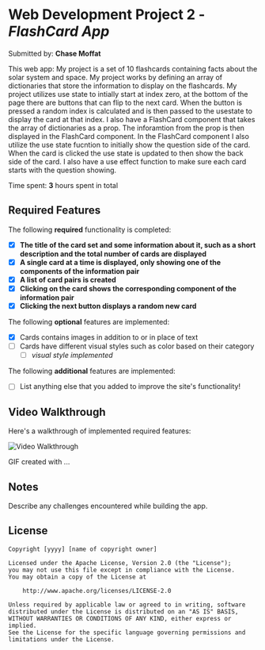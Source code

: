 # Web Development Project 2 - *FlashCard App*

Submitted by: **Chase Moffat**

This web app: My project is a set of 10 flashcards containing facts about the solar system and space. My project works by defining an array of dictionaries that store the information to display on the flashcards. My project utilizes use state to intially start at index zero, at the bottom of the page there are buttons that can flip to the next card. When the button is pressed a random index is calculated and is then passed to the usestate to display the card at that index. I also have a FlashCard component that takes the array of dictionaries as a prop. The inforamtion from the prop is then displayed in the FlashCard component. In the FlashCard component I also utilize the use state fucntion to initially show the question side of the card. When the card is clicked the use state is updated to then show the back side of the card. I also have a use effect function to make sure each card starts with the question showing. 

Time spent: **3** hours spent in total

## Required Features

The following **required** functionality is completed:

- [x] **The title of the card set and some information about it, such as a short description and the total number of cards are displayed**
- [x] **A single card at a time is displayed, only showing one of the components of the information pair**
- [x] **A list of card pairs is created**
- [x] **Clicking on the card shows the corresponding component of the information pair**
- [x] **Clicking the next button displays a random new card**

The following **optional** features are implemented:

- [x] Cards contains images in addition to or in place of text
- [ ] Cards have different visual styles such as color based on their category
  - [ ] *visual style implemented*

The following **additional** features are implemented:

* [ ] List anything else that you added to improve the site's functionality!

## Video Walkthrough

Here's a walkthrough of implemented required features:

![Video Walkthrough](https://github.com/COP4808-Spring2024-Full-Stack-Webdev/hw1-Chasem11/blob/main/my-vite-app/src/assets/8dswhp.gif?raw=true)

<!-- Replace this with whatever GIF tool you used! -->
GIF created with ...  
<!-- Recommended tools:
[Kap](https://getkap.co/) for macOS
[ScreenToGif](https://www.screentogif.com/) for Windows
[peek](https://github.com/phw/peek) for Linux. -->

## Notes

Describe any challenges encountered while building the app.

## License

    Copyright [yyyy] [name of copyright owner]

    Licensed under the Apache License, Version 2.0 (the "License");
    you may not use this file except in compliance with the License.
    You may obtain a copy of the License at

        http://www.apache.org/licenses/LICENSE-2.0

    Unless required by applicable law or agreed to in writing, software
    distributed under the License is distributed on an "AS IS" BASIS,
    WITHOUT WARRANTIES OR CONDITIONS OF ANY KIND, either express or implied.
    See the License for the specific language governing permissions and
    limitations under the License.
